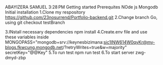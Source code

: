 ABAYIZERA SAMUEL
3:28 PM
Getting started 
Prerequites
 NOde js 
 Mongodb
Initial installation 
 1.Clone my respository
     https://github.com/23nosurrend/Portfolio-backend.git
 2.Change branch 
     Go, using git checkout testBranch

 3.INstall necessary dependencies 
     npm install
4.Create.env file and use these variables inside 
  MONGOPASS="mongodb+srv://keynesbizimana:sic1INW614W0qyKr@my-blogs.fkwcung.mongodb.net/?retryWrites=true&w=majority"
  secretKey="@@Key"
5.To run test 
   npm run test
6.To  start server
zwg-dmyd-zbp
